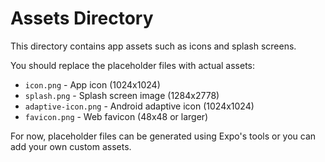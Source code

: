 # Assets Directory

This directory contains app assets such as icons and splash screens.

You should replace the placeholder files with actual assets:
- `icon.png` - App icon (1024x1024)
- `splash.png` - Splash screen image (1284x2778)
- `adaptive-icon.png` - Android adaptive icon (1024x1024)
- `favicon.png` - Web favicon (48x48 or larger)

For now, placeholder files can be generated using Expo's tools or you can add your own custom assets.
